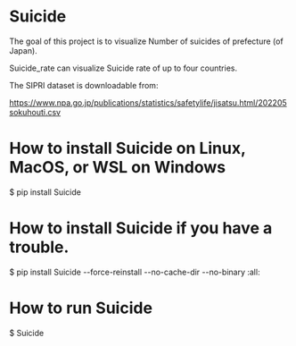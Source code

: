 # Suicide

The goal of this project is to visualize Number of suicides of prefecture (of Japan).

Suicide_rate can visualize Suicide rate of up to four countries.


The SIPRI dataset is downloadable from:

https://www.npa.go.jp/publications/statistics/safetylife/jisatsu.html/202205sokuhouti.csv

# How to install Suicide on Linux, MacOS, or WSL on Windows

$ pip install Suicide

# How to install Suicide if you have a trouble.

$ pip install Suicide --force-reinstall --no-cache-dir --no-binary :all:

# How to run Suicide

$ Suicide
